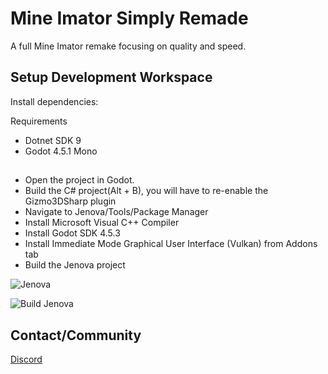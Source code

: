 
# Mine Imator Simply Remade

A full Mine Imator remake focusing on quality and speed.
## Setup Development Workspace

Install dependencies:

Requirements
- Dotnet SDK 9
- Godot 4.5.1 Mono
##
- Open the project in Godot.
- Build the C# project(Alt + B), you will have to re-enable the Gizmo3DSharp plugin
- Navigate to Jenova/Tools/Package Manager
- Install Microsoft Visual C++ Compiler
- Install Godot SDK 4.5.3
- Install Immediate Mode Graphical User Interface (Vulkan) from Addons tab
- Build the Jenova project

![Jenova](https://cdn.discordapp.com/attachments/1431200487222546483/1431200578234749000/image.png?ex=68fc8ce8&is=68fb3b68&hm=aa807d4770ac477909bd24081c7a6fbeff9901f376e7ea848f68bc6e87bf51de&)

![Build Jenova](https://cdn.discordapp.com/attachments/1431200487222546483/1431201275512492102/image.png?ex=68fc8d8e&is=68fb3c0e&hm=6283a9f3ad270fb48389159f785dfcf38dd12d7602d4363d8abb85bba44e9d5b&)
## Contact/Community

[Discord](https://discord.gg/gM6S2zMXkv)